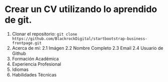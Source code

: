 # Crear un CV utilizando lo aprendido de git.

1. Clonar el repositorio: ```git clone https://github.com/BlackrockDigital/startbootstrap-business-frontpage.git```
2. Acerca de mí:
2.1 Imágen
2.2 Nombre Completo
2.3 Email
2.4 Usuario de Github
3. Formación Académica
4. Experiencia Profesional
5. Idiomas
6. Habilidades Técnicas
